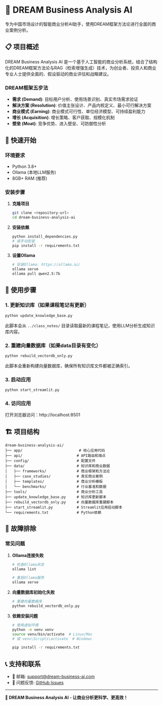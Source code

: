 # 🎯 DREAM Business Analysis AI

专为中国市场设计的智能商业分析AI助手，使用DREAM框架方法论进行全面的商业案例分析。

## 📋 项目概述

DREAM Business Analysis AI 是一个基于人工智能的商业分析系统，结合了结构化的DREAM框架方法论与RAG（检索增强生成）技术，为创业者、投资人和商业专业人士提供全面的、假设驱动的商业评估和战略建议。

### DREAM框架五步法

- **需求 (Demand)**: 目标用户分析、使用场景识别、真实市场需求验证
- **解决方案 (Resolution)**: 价值主张设计、产品内核定义、最小可行解决方案
- **商业模式 (Earning)**: 商业模式可行性、单位经济模型、可持续盈利能力
- **增长 (Acquisition)**: 增长策略、客户获取、规模化机制
- **壁垒 (Moat)**: 竞争优势、进入壁垒、可防御性分析

## 🚀 快速开始

### 环境要求

- Python 3.8+
- Ollama (本地LLM服务)
- 8GB+ RAM (推荐)

### 安装步骤

1. **克隆项目**
   ```bash
   git clone <repository-url>
   cd dream-business-analysis-ai
   ```

2. **安装依赖**
   ```bash
   python install_dependencies.py
   # 或手动安装
   pip install -r requirements.txt
   ```

3. **设置Ollama**
   ```bash
   # 安装Ollama: https://ollama.ai/
   ollama serve
   ollama pull qwen2.5:7b
   ```

## 📖 使用步骤

### 1. 更新知识库（如果课程笔记有更新）
```bash
python update_knowledge_base.py
```
此脚本会从 `../class_notes/` 目录读取最新的课程笔记，使用LLM分析生成知识库内容。

### 2. 重建向量数据库（如果data目录有变化）
```bash
python rebuild_vectordb_only.py
```
此脚本会重新构建向量数据库，确保所有知识库文件都被正确索引。

### 3. 启动应用
```bash
python start_streamlit.py
```

### 4. 访问应用
打开浏览器访问：http://localhost:8501

## 🏗️ 项目结构

```
dream-business-analysis-ai/
├── app/                          # 核心应用代码
├── api/                         # API路由和端点
├── config/                      # 配置文件
├── data/                        # 知识库和商业数据
│   ├── frameworks/              # 商业框架和方法论
│   ├── case_studies/            # 真实商业案例
│   ├── templates/               # 商业分析模板
│   └── benchmarks/              # 行业基准和数据
├── tools/                       # 商业分析工具
├── update_knowledge_base.py     # 知识库更新脚本
├── rebuild_vectordb_only.py     # 向量数据库重建脚本
├── start_streamlit.py           # Streamlit应用启动脚本
└── requirements.txt             # Python依赖
```

## 🔧 故障排除

### 常见问题

1. **Ollama连接失败**
   ```bash
   # 检查Ollama状态
   ollama list
   
   # 重启Ollama服务
   ollama serve
   ```

2. **向量数据库初始化失败**
   ```bash
   # 重建向量数据库
   python rebuild_vectordb_only.py
   ```

3. **依赖安装问题**
   ```bash
   # 使用虚拟环境
   python -m venv venv
   source venv/bin/activate  # Linux/Mac
   # 或 venv\Scripts\activate  # Windows
   
   pip install -r requirements.txt
   ```

## 📞 支持和联系

- 📧 邮箱: support@dream-business-ai.com
- 🐛 问题反馈: [GitHub Issues](https://github.com/dream-business-ai/issues)

---

**🎯 DREAM Business Analysis AI - 让商业分析更科学、更高效！**
